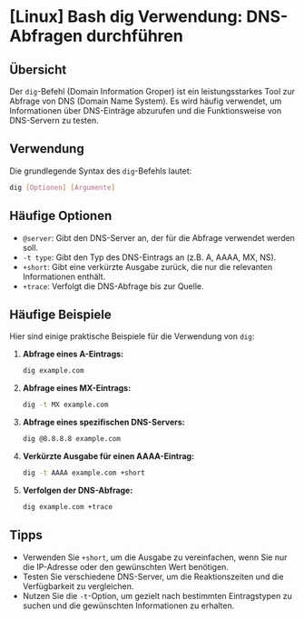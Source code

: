 # [Linux] Bash dig Verwendung: DNS-Abfragen durchführen

## Übersicht
Der `dig`-Befehl (Domain Information Groper) ist ein leistungsstarkes Tool zur Abfrage von DNS (Domain Name System). Es wird häufig verwendet, um Informationen über DNS-Einträge abzurufen und die Funktionsweise von DNS-Servern zu testen.

## Verwendung
Die grundlegende Syntax des `dig`-Befehls lautet:

```bash
dig [Optionen] [Argumente]
```

## Häufige Optionen
- `@server`: Gibt den DNS-Server an, der für die Abfrage verwendet werden soll.
- `-t type`: Gibt den Typ des DNS-Eintrags an (z.B. A, AAAA, MX, NS).
- `+short`: Gibt eine verkürzte Ausgabe zurück, die nur die relevanten Informationen enthält.
- `+trace`: Verfolgt die DNS-Abfrage bis zur Quelle.

## Häufige Beispiele
Hier sind einige praktische Beispiele für die Verwendung von `dig`:

1. **Abfrage eines A-Eintrags:**
   ```bash
   dig example.com
   ```

2. **Abfrage eines MX-Eintrags:**
   ```bash
   dig -t MX example.com
   ```

3. **Abfrage eines spezifischen DNS-Servers:**
   ```bash
   dig @8.8.8.8 example.com
   ```

4. **Verkürzte Ausgabe für einen AAAA-Eintrag:**
   ```bash
   dig -t AAAA example.com +short
   ```

5. **Verfolgen der DNS-Abfrage:**
   ```bash
   dig example.com +trace
   ```

## Tipps
- Verwenden Sie `+short`, um die Ausgabe zu vereinfachen, wenn Sie nur die IP-Adresse oder den gewünschten Wert benötigen.
- Testen Sie verschiedene DNS-Server, um die Reaktionszeiten und die Verfügbarkeit zu vergleichen.
- Nutzen Sie die `-t`-Option, um gezielt nach bestimmten Eintragstypen zu suchen und die gewünschten Informationen zu erhalten.
